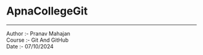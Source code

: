 # ApnaCollegeGit
<hr>
Author :- Pranav Mahajan<br>
Course :- Git And GitHub<br>
Date   :- 07/10/2024
